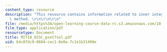 ```yaml
---
content_type: resource
description: "This resource contains information related to inner integral and shell\
  \ method. \r\n\r\n\r\n"
file: /media/https%3A/open-learning-course-data-rc.s3.amazonaws.com/18-02sc-multivariable-calculus-fall-2010/b4c07dc90604cec18e0a7c1e1b31490e_MIT18_02SC_pset7sol.pdf
file_type: application/pdf
resourcetype: Document
title: MIT18_02SC_pset7sol.pdf
uid: b4c07dc9-0604-cec1-8e0a-7c1e1b31490e
---
```

